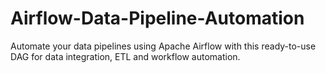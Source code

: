 # Airflow-Data-Pipeline-Automation
Automate your data pipelines using Apache Airflow with this ready-to-use DAG for data integration, ETL and workflow automation.
